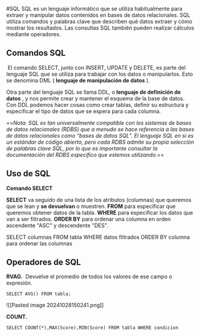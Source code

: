 #SQL
SQL es un lenguaje informático que se utiliza habitualmente para extraer y manipular datos contenidos en bases de datos relacionales. SQL utiliza comandos y palabras clave que describen qué datos extraer y cómo mostrar los resultados. Las consultas SQL también pueden realizar cálculos mediante operadores.

## Comandos SQL

 El comando SELECT, junto con INSERT, UPDATE y DELETE, es parte del lenguaje SQL que se utiliza para trabajar con los datos o manipularlos. Esto se denomina DML ( **lenguaje de manipulación de datos** ).

Otra parte del lenguaje SQL se llama DDL, o **lenguaje de definición de datos** , y nos permite crear y mantener el esquema de la base de datos. Con DDL podemos hacer cosas como crear tablas, definir su estructura y especificar el tipo de datos que se espera para cada columna.

==*Nota: SQL es tan universalmente compatible con los sistemas de bases de datos relacionales (RDBS) que a menudo se hace referencia a las bases de datos relacionales como “bases de datos SQL”. El lenguaje SQL en sí es un estándar de código abierto, pero cada RDBS admite su propia selección de palabras clave SQL, por lo que es importante consultar la documentación del RDBS específico que estemos utilizando.*==

## Uso de SQL

**Comando SELECT**

**SELECT** va seguido de una lista de los atributos (columnas) que queremos que se lean y **se devuelvan** o muestren.
**FROM** para especificar que queremos obtener datos de la tabla.
**WHERE** para especificar los datos que van a ser filtrados.
**ORDER BY** para ordenar una columna en orden ascendente "ASC" y descendente "DES".

SELECT columnas FROM tabla WHERE datos filtrados ORDER BY columna para ordenar las columnas

## Operadores de SQL


**RVAG.**  Devuelve el promedio de todos los valores de ese campo o expresión.

```
SELECT AVG() FROM tabla;
```

![[Pasted image 20241028150241.png]]

**COUNT.**

```
SELECT COUNT(*),MAX(Score),MIN(Score) FROM tabla WHERE condicion
```
